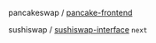 pancakeswap / [pancake-frontend](https://github.com/pancakeswap/pancake-frontend)  

sushiswap / [sushiswap-interface](https://github.com/sushiswap/sushiswap-interface)  `next`

